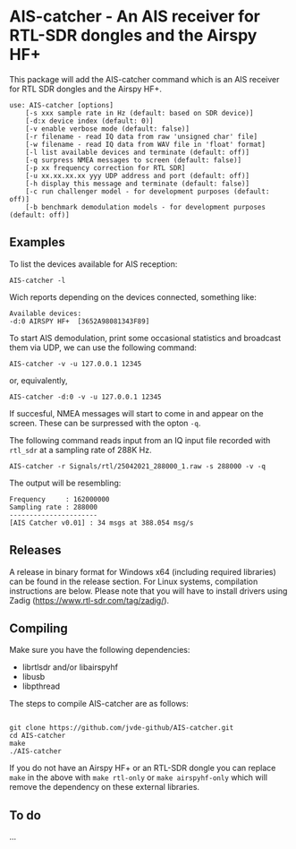 # AIS-catcher - An AIS receiver for RTL-SDR dongles and the Airspy HF+
This package will add the AIS-catcher command which is an AIS receiver for RTL SDR dongles and the Airspy HF+.

```
use: AIS-catcher [options]
	[-s xxx sample rate in Hz (default: based on SDR device)]
	[-d:x device index (default: 0)]
	[-v enable verbose mode (default: false)]
	[-r filename - read IQ data from raw 'unsigned char' file]
	[-w filename - read IQ data from WAV file in 'float' format]
	[-l list available devices and terminate (default: off)]
	[-q surpress NMEA messages to screen (default: false)]
	[-p xx frequency correction for RTL SDR]
	[-u xx.xx.xx.xx yyy UDP address and port (default: off)]
	[-h display this message and terminate (default: false)]
	[-c run challenger model - for development purposes (default: off)]
	[-b benchmark demodulation models - for development purposes (default: off)]

```

Examples
--------

To list the devices available for AIS reception:
```
AIS-catcher -l
```
Wich reports depending on the devices connected, something like:
```
Available devices:
-d:0 AIRSPY HF+  [3652A98081343F89]
```

To start AIS demodulation, print some occasional statistics and broadcast them via UDP, we can use the following command:
```
AIS-catcher -v -u 127.0.0.1 12345
```
or, equivalently,
```
AIS-catcher -d:0 -v -u 127.0.0.1 12345
```
If succesful, NMEA messages will start to come in and appear on the screen. These can be surpressed with the opton ```-q```. 

The following command reads input from an IQ input file recorded with ```rtl_sdr``` at a sampling rate of 288K Hz.
```
AIS-catcher -r Signals/rtl/25042021_288000_1.raw -s 288000 -v -q 
```
The output will be resembling:
```
Frequency     : 162000000
Sampling rate : 288000
----------------------
[AIS Catcher v0.01]	: 34 msgs at 388.054 msg/s
```

Releases
--------
A release in binary format for Windows x64 (including required libraries) can be found in the release section. For Linux systems, compilation instructions are below. Please note that you will have to install drivers using Zadig (https://www.rtl-sdr.com/tag/zadig/).

Compiling
---------
Make sure you have the following dependencies:
  - librtlsdr and/or libairspyhf
  - libusb
  - libpthread
 
The steps to compile AIS-catcher are as follows:

```console

git clone https://github.com/jvde-github/AIS-catcher.git
cd AIS-catcher
make
./AIS-catcher
```

If you do not have an Airspy HF+ or an RTL-SDR dongle you can replace ```make``` in the above with ```make rtl-only``` or ```make airspyhf-only``` which will remove the dependency on these external libraries.

To do
-----

...

